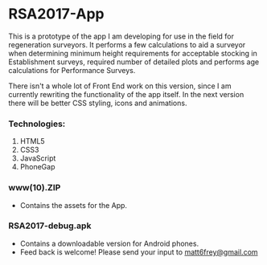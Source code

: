 # RSA2017-App

This is a prototype of the app I am developing for use in the field for regeneration surveyors. It performs a few calculations to aid a surveyor when determining minimum height requirements for acceptable stocking in Establishment surveys, required number of detailed plots and performs age calculations for Performance Surveys. 

There isn't a whole lot of Front End work on this version, since I am currently rewriting the functionality of the app itself. In the next version there will be better CSS styling, icons and animations.

### Technologies:

1. HTML5
2. CSS3
3. JavaScript
4. PhoneGap

### www(10).ZIP

- Contains the assets for the App. 

### RSA2017-debug.apk

- Contains a downloadable version for Android phones.
- Feed back is welcome! Please send your input to matt6frey@gmail.com
